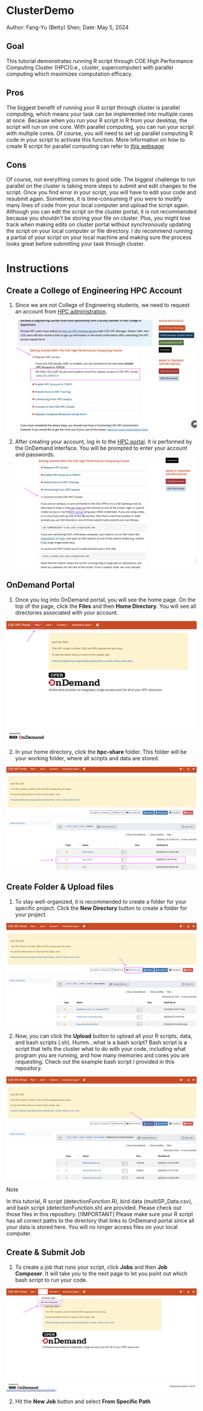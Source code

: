 # ClusterDemo
Author: Fang-Yu (Betty) Shen;
Date: May 5, 2024
## Goal
This tutorial demonstrates running R script through COE High Performance Computing Cluster (HPC)(i.e., cluster, supercomputer) with parallel computing which maximizes computation efficacy.
## Pros
The biggest benefit of running your R script through cluster is parallel computing, which means your task can be implemented into multiple cores at once. Because when you run your R script in R from your desktop, the script will run on one core. With parallel computing, you can run your script with multiple cores. Of course, you will need to set up parallel computing R code in your script to activate this function. More information on how to create R script for parallel computing can refer to [this webpage](https://www.r-bloggers.com/2017/10/running-r-code-in-parallel/)
## Cons
Of course, not everything comes to good side. The biggest challenge to run parallel on the cluster is taking more steps to submit and edit changes to the script. Once you find error in your script, you will have to edit your code and resubmit again. Sometimes, it is time-consuming if you were to modify many lines of code from your local computer and upload the script again. Although you can edit the script on the cluster portal, it is not recommended because you shouldn't be storing your file on cluster. Plus, you might lose track when making edits on cluster portal without synchronously updating the script on your local computer or file directory. I do recommend running a partial of your script on your local machine and making sure the process looks great before submitting your task through cluster.

# Instructions
## Create a College of Engineering HPC Account
1. Since we are not College of Engineering students, we need to request an account from [HPC administration](https://it.engineering.oregonstate.edu/hpc).

![request an account on HPC page](CreatAccount.png)

2. After creating your account, log in to the [HPC portal](https://ondemand.hpc.engr.oregonstate.edu/). It is performed by the OnDemand interface. You will be prompted to enter your account and passwords.
![Log in to On Demand portal](HPC-login.png)

## OnDemand Portal
1. Once you log into OnDemand portal, you will see the home page. On the top of the page, click the **Files** and then **Home Directory**. You will see all directories associated with your account.

![Home page of OnDemand portal](OnDemand_home.png)

2. In your home directory, click the **hpc-share** folder. This folder will be your working folder, where all scripts and data are stored.

![hpc-sharee folder](hpc_location.png)

## Create Folder & Upload files
1. To stay well-organized, it is recommended to create a folder for your specific project. Click the **New Directory** button to create a folder for your project.

![Create a working folder for your project](NewDirectory.png)

2. Now, you can click the **Upload** button to upload all your R scripts, data, and bash scripts (.sh). Humm...what is a bash script? Bash script is a script that tells the cluster what to do with your code, including what program you are running, and how many memories and cores you are requesting. Check out the example bash script I provided in this repository.

![Upload files](UploadFile.png)

>[!NOTE]
> In this tutorial, R script (detectionFunction.R), bird data (multiSP_Data.csv), and bash script (detectionFunction.sh) are provided. Please check out those files in this repository.
>[!IMPORTANT]
> Please make sure your R script has all correct paths to the directory that links to OnDemand portal since all your data is stored here. You will no longer access files on your local computer.

## Create & Submit Job
1. To create a job that runs your script, click **Jobs** and then **Job Composer**. It will take you to the next page to let you point out which bash script to run your code.

![Compose Job](CreatJob.png)

2. Hit the **New Job** button and select **From Specific Path**

